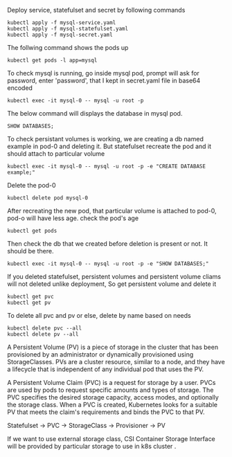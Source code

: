 Deploy service, statefulset and secret by following commands
```
kubectl apply -f mysql-service.yaml
kubectl apply -f mysql-statefulset.yaml
kubectl apply -f mysql-secret.yaml
```

The follwing command shows the pods up
```
kubectl get pods -l app=mysql
```

To check mysql is running, go inside mysql pod, prompt will ask for password, enter 'password', that I kept in secret.yaml file in base64 encoded
```
kubectl exec -it mysql-0 -- mysql -u root -p
```
The below command will displays the database in mysql pod.
```
SHOW DATABASES;
```

To check persistant volumes is working, we are creating a db named example in pod-0 and deleting it. But statefulset recreate the pod and it should attach to particular volume
```
kubectl exec -it mysql-0 -- mysql -u root -p -e "CREATE DATABASE example;"
```

Delete the pod-0
```
kubectl delete pod mysql-0
```

After recreating the new pod, that particular volume is attached to pod-0, pod-o will have less age.
check the pod's age 
```
kubectl get pods
```
Then check the db that we created before deletion is present or not. 
It should be there. 
```
kubectl exec -it mysql-0 -- mysql -u root -p -e "SHOW DATABASES;"
```
If you deleted statefulset, persistent volumes and persistent volume cliams will not deleted unlike deployment, 
So get persistent volume  and delete it
```
kubectl get pvc
kubectl get pv
```
To delete all pvc and pv or else, delete by name based on needs
```
kubectl delete pvc --all
kubectl delete pv --all
```

A Persistent Volume (PV) is a piece of storage in the cluster that has been provisioned by an administrator or dynamically provisioned using StorageClasses. PVs are a cluster resource, similar to a node, and they have a lifecycle that is independent of any individual pod that uses the PV.

A Persistent Volume Claim (PVC) is a request for storage by a user. PVCs are used by pods to request specific amounts and types of storage. The PVC specifies the desired storage capacity, access modes, and optionally the storage class. When a PVC is created, Kubernetes looks for a suitable PV that meets the claim's requirements and binds the PVC to that PV.

Statefulset -> PVC -> StorageClass -> Provisioner -> PV

If we want to use external storage class, CSI Container Storage Interface will be provided by particular storage to use in k8s cluster .
